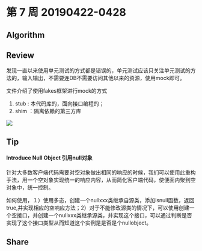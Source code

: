 # 第 7 周  20190422-0428

## Algorithm


## Review

发现一直以来使用单元测试的方式都是错误的，单元测试应该只关注单元测试的方法的，输入输出，不需要连DB不需要访问其他以来的资源，使用mock即可。

文件介绍了使用fakes框架进行mock的方式
1. stub : 本代码库的，面向接口编程的；
2. shim ：隔离依赖的第三方库

![](https://docs.microsoft.com/zh-cn/visualstudio/test/media/fakes-2.png?view=vs-2015)

## Tip

#### Introduce Null Object 引用null对象

针对大多数客户端代码需要对空对象做出相同的响应的时候，我们可以使用此重构手法，用一个空对象实现统一的响应内容，从而简化客户端代码，使便面内聚到空对象中，统一控制。

如何使用，１）使用多态，创建一个nullxxx类继承自源类，添加isnull函数，返回true,并实现相应的空响应方法；2）对于不能修改源类的情况下，可以使用创建一个空接口，并创建一个nullxxx类继承源类，并实现这个接口，可以通过判断是否实现了这个接口类型从而知道这个实例是是否是个nullobject。

## Share

